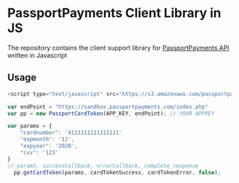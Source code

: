 # PassportPayments Client Library in JS
The repository contains the client support library for [PassportPayments API](https://api.passportpayments.com/docs/) written in Javascript

## Usage

```js
<script type="text/javascript" src="https://s3.amazonaws.com/passportpayments/js/passportpayments-1.0.0.min.js"></script>
```

```js
var endPoint = "https://sandbox.passportpayments.com/index.php"
var pp = new PassportCardToken(APP_KEY, endPoint); // YOUR APPKEY

var params = {
    "cardnumber": '4111111111111111'
    "expmonth": '12',
    "expyear": '2020',
    "cvv": '123'
}
// params, successCallback, errorCallback, complete_response
  pp.getCardToken(params, cardTokenSuccess, cardTokenError, false);
```

